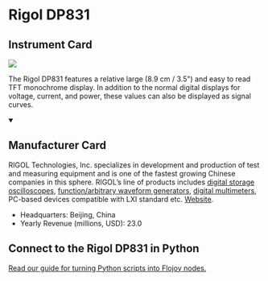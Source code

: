 
# Rigol DP831

## Instrument Card

<img src="https://v5.airtableusercontent.com/v1/19/19/1691539200000/NFtGSUbXj6Y6fJ_m-tqABA/D8Mp79S1c0NjEciwsI1Jvaqjtn2LGubrYmm4KdakDkMbAJjkEYvhn3cP5ewP_91MZrUkpEdULUKD6WColnFxMIkjtcboXt1CjgbsSS9W8xU/pt6-ON5ddmbouvU1KGAEcOAwJNFVlMO6bf8IkY4Aing"/>
<p>The Rigol DP831 features a relative large (8.9 cm / 3.5") and easy to read TFT monochrome display. In addition to the normal digital displays for voltage, current, and power, these values can also be displayed as signal curves.</p>

<details open>
<summary><h2>Manufacturer Card</h2></summary>

RIGOL Technologies, Inc. specializes in development and production of test and measuring equipment and is one of the fastest growing Chinese companies in this sphere.
RIGOL’s line of products includes [digital storage oscilloscopes](https://www.tmatlantic.com/e-store/index.php?SECTION_ID=227), [function/arbitrary waveform generators](https://www.tmatlantic.com/e-store/index.php?SECTION_ID=230), [digital multimeters](https://www.tmatlantic.com/e-store/index.php?SECTION_ID=233), PC-based devices compatible with LXI standard etc. <a href="https://www.rigol.com/">Website</a>.

<ul>
  <li>Headquarters: Beijing, China</li>
  <li>Yearly Revenue (millions, USD): 23.0</li>
</ul>
</details>

## Connect to the Rigol DP831 in Python

[Read our guide for turning Python scripts into Flojoy nodes.](https://docs.flojoy.ai/custom-nodes/creating-custom-node/)


